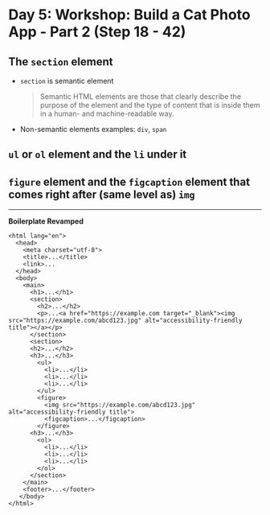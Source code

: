 # Day 5: Workshop: Build a Cat Photo App - Part 2 (Step 18 - 42)
## The `section` element
- `section` is semantic element  
  > Semantic HTML elements are those that clearly describe the purpose of the element and the type of content that is inside them in a human- and machine-readable way.
- Non-semantic elements examples: `div`, `span`
## `ul` or `ol` element and the `li` under it
## `figure` element and the `figcaption` element that comes right after (same level as) `img`

---

**Boilerplate Revamped**
```<!DOCTYPE html>
<html lang="en">
  <head>
    <meta charset="utf-8">
    <title>...</title>
    <link>...
  </head>
  <body>
    <main>
      <h1>...</h1>
      <section>
        <h2>...</h2>
        <p>...<a href="https://example.com target="_blank"><img src="https://example.com/abcd123.jpg" alt="accessibility-friendly title"></a></p>
      </section>
      <section>
      <h2>...</h2>
      <h3>...</h3>
        <ul>
          <li>...</li>
          <li>...</li>
          <li>...</li>
        </ul>
        <figure>
          <img src="https://example.com/abcd123.jpg" alt="accessibility-friendly title">
          <figcaption>...</figcaption>
        </figure>
      <h3>...</h3>
        <ol>
          <li>...</li>
          <li>...</li>
          <li>...</li>     
        </ol>    
      </section>
    </main>
    <footer>...</footer>
   </body>
</html>
